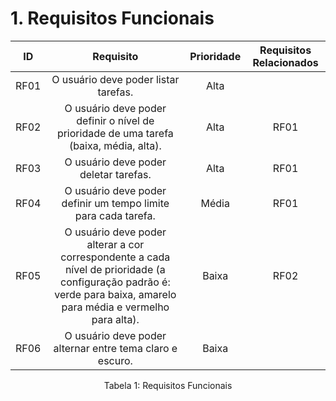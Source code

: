 # 1. Requisitos Funcionais

| ID   |                                 Requisito                                 | Prioridade | Requisitos Relacionados |
| :--: | :-----------------------------------------------------------------------: | :--------: | :---------: |
| RF01 |  O usuário deve poder listar tarefas.|Alta||
| RF02 |  O usuário deve poder definir o nível de prioridade de uma tarefa (baixa, média, alta).|Alta| RF01 |
| RF03 |  O usuário deve poder deletar tarefas.|Alta| RF01 |
| RF04 |  O usuário deve poder definir um tempo limite para cada tarefa.|Média| RF01 |
| RF05 |  O usuário deve poder alterar a cor correspondente a cada nível de prioridade (a configuração padrão é: verde para baixa, amarelo para média e vermelho para alta).|Baixa| RF02 |
| RF06 |  O usuário deve poder alternar entre tema claro e escuro.|Baixa||


<div style="text-align: center">
<p>Tabela 1: Requisitos Funcionais</p>
</div>

